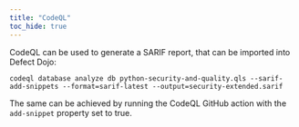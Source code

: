 ```yaml
---
title: "CodeQL"
toc_hide: true
---
```

CodeQL can be used to generate a SARIF report, that can be imported into Defect Dojo:

```shell
codeql database analyze db python-security-and-quality.qls --sarif-add-snippets --format=sarif-latest --output=security-extended.sarif
```

The same can be achieved by running the CodeQL GitHub action with the `add-snippet` property set to true.


